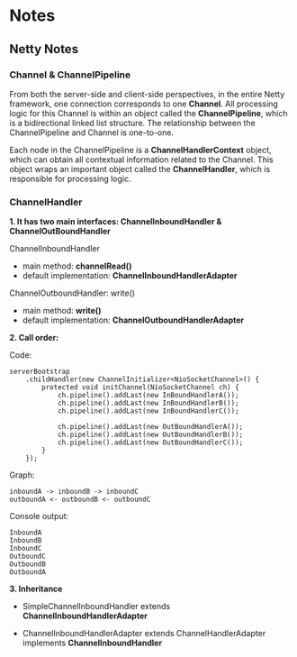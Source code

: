 # Notes

## Netty Notes
### Channel & ChannelPipeline
From both the server-side and client-side perspectives, in the entire Netty framework, one connection corresponds to one <b>Channel</b>. All processing logic for this Channel is within an object called the <b>ChannelPipeline</b>, which is a bidirectional linked list structure. The relationship between the ChannelPipeline and Channel is one-to-one.

Each node in the ChannelPipeline is a <b>ChannelHandlerContext</b> object, which can obtain all contextual information related to the Channel. This object wraps an important object called the <b>ChannelHandler</b>, which is responsible for processing logic.

### ChannelHandler
<b>1\. It has two main interfaces: ChannelInboundHandler & ChannelOutBoundHandler</b>

ChannelInboundHandler
- main method: <b>channelRead()</b>  
- default implementation: <b>ChannelInboundHandlerAdapter</b>

ChannelOutboundHandler: write()
- main method: <b>write()</b>
- default implementation: <b>ChannelOutboundHandlerAdapter</b>

<b>2\. Call order:</b>

Code:
```
serverBootstrap
    .childHandler(new ChannelInitializer<NioSocketChannel>() {
        protected void initChannel(NioSocketChannel ch) {
            ch.pipeline().addLast(new InBoundHandlerA());
            ch.pipeline().addLast(new InBoundHandlerB());
            ch.pipeline().addLast(new InBoundHandlerC());
            
            ch.pipeline().addLast(new OutBoundHandlerA());
            ch.pipeline().addLast(new OutBoundHandlerB());
            ch.pipeline().addLast(new OutBoundHandlerC());
        }
    });
```

Graph:
```
inboundA -> inboundB -> inboundC  
outboundA <- outboundB <- outboundC
```

Console output:
```
InboundA
InboundB
InboundC
OutboundC
OutboundB
OutboundA
```

<b>3\. Inheritance</b>

- SimpleChannelInboundHandler<T> extends <b>ChannelInboundHandlerAdapter</b> 

- ChannelInboundHandlerAdapter extends ChannelHandlerAdapter implements <b>ChannelInboundHandler</b>